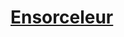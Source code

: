 ﻿---
!LinkItem
Link: sorcerer_hd.md
NameLink: <!--NameLink-->[Ensorceleur](hd_sorcerer.md)<!--/NameLink-->
Id: classes_hd.md#ensorceleur
ParentLink: classes_hd.md#classes
Name: Ensorceleur
ParentName: Classes
AltName: '[Sorcerer](#)'
Attributes: {}
AttributesDictionary: >+
  {}

---




# [Ensorceleur](hd_sorcerer.md)



